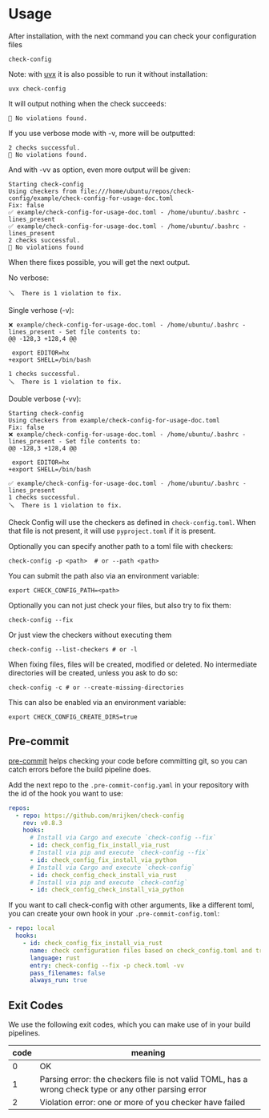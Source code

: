 # Usage

After installation, with the next command you can check your configuration files

```shell
check-config
```

Note: with [uvx](https://docs.astral.sh/uv/guides/tools/) it is also possible to run it without installation:

```shell
uvx check-config
```

It will output nothing when the check succeeds:

```console
🥇 No violations found.
```

If you use verbose mode with -v, more will be outputted:

```console
2 checks successful.
🥇 No violations found.
```

And with -vv as option, even more output will be given:

```console
Starting check-config
Using checkers from file:///home/ubuntu/repos/check-config/example/check-config-for-usage-doc.toml
Fix: false
✅ example/check-config-for-usage-doc.toml - /home/ubuntu/.bashrc - lines_present
✅ example/check-config-for-usage-doc.toml - /home/ubuntu/.bashrc - lines_present
2 checks successful.
🥇 No violations found
```

When there fixes possible, you will get the next output.

No verbose:

```console
🪛  There is 1 violation to fix.
```

Single verhose (-v):

```console
❌ example/check-config-for-usage-doc.toml - /home/ubuntu/.bashrc - lines_present - Set file contents to:
@@ -128,3 +128,4 @@

 export EDITOR=hx
+export SHELL=/bin/bash

1 checks successful.
🪛  There is 1 violation to fix.
```

Double verbose (-vv):

```console
Starting check-config
Using checkers from example/check-config-for-usage-doc.toml
Fix: false
❌ example/check-config-for-usage-doc.toml - /home/ubuntu/.bashrc - lines_present - Set file contents to:
@@ -128,3 +128,4 @@

 export EDITOR=hx
+export SHELL=/bin/bash

✅ example/check-config-for-usage-doc.toml - /home/ubuntu/.bashrc - lines_present
1 checks successful.
🪛  There is 1 violation to fix.
```

Check Config will use the checkers as defined in `check-config.toml`. When that file is not present,
it will use `pyproject.toml` if it is present.

Optionally you can specify another path to a toml file with checkers:

```shell
check-config -p <path>  # or --path <path>
```

You can submit the path also via an environment variable:

```shell
export CHECK_CONFIG_PATH=<path>
```

Optionally you can not just check your files, but also try to fix them:

```shell
check-config --fix
```

Or just view the checkers without executing them

```shell
check-config --list-checkers # or -l
```

When fixing files, files will be created, modified or deleted. No intermediate directories
will be created, unless you ask to do so:

```shell
check-config -c # or --create-missing-directories
```

This can also be enabled via an environment variable:

```shell
export CHECK_CONFIG_CREATE_DIRS=true
```

## Pre-commit

[pre-commit](https://pre-commit.com/) helps checking your code before committing git, so you can catch errors
before the build pipeline does.

Add the next repo to the `.pre-commit-config.yaml` in your repository with the id of the hook
you want to use:

```yaml
repos:
  - repo: https://github.com/mrijken/check-config
    rev: v0.8.3
    hooks:
      # Install via Cargo and execute `check-config --fix`
      - id: check_config_fix_install_via_rust
      # Install via pip and execute `check-config --fix`
      - id: check_config_fix_install_via_python
      # Install via Cargo and execute `check-config`
      - id: check_config_check_install_via_rust
      # Install via pip and execute `check-config`
      - id: check_config_check_install_via_python
```

If you want to call check-config with other arguments, like a different toml, you can create your own hook
in your `.pre-commit-config.toml`:

```yaml
- repo: local
  hooks:
    - id: check_config_fix_install_via_rust
      name: check configuration files based on check_config.toml and try to fix them
      language: rust
      entry: check-config --fix -p check.toml -vv
      pass_filenames: false
      always_run: true
```

## Exit Codes

We use the following exit codes, which you can make use of in your build pipelines.

| code | meaning                                                                                               |
| ---- | ----------------------------------------------------------------------------------------------------- |
| 0    | OK                                                                                                    |
| 1    | Parsing error: the checkers file is not valid TOML, has a wrong check type or any other parsing error |
| 2    | Violation error: one or more of you checker have failed                                               |
